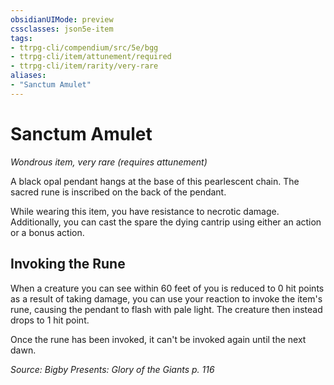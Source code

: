 ```yaml
---
obsidianUIMode: preview
cssclasses: json5e-item
tags:
- ttrpg-cli/compendium/src/5e/bgg
- ttrpg-cli/item/attunement/required
- ttrpg-cli/item/rarity/very-rare
aliases: 
- "Sanctum Amulet"
---
```

# Sanctum Amulet
*Wondrous item, very rare (requires attunement)*  


A black opal pendant hangs at the base of this pearlescent chain. The sacred rune is inscribed on the back of the pendant.

While wearing this item, you have resistance to necrotic damage. Additionally, you can cast the spare the dying cantrip using either an action or a bonus action.

## Invoking the Rune

When a creature you can see within 60 feet of you is reduced to 0 hit points as a result of taking damage, you can use your reaction to invoke the item's rune, causing the pendant to flash with pale light. The creature then instead drops to 1 hit point.

Once the rune has been invoked, it can't be invoked again until the next dawn.

*Source: Bigby Presents: Glory of the Giants p. 116*